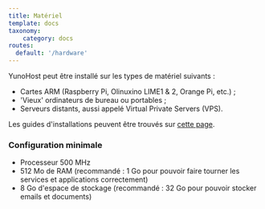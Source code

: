 ```yaml
---
title: Matériel
template: docs
taxonomy:
    category: docs
routes:
  default: '/hardware'
---
```


YunoHost peut être installé sur les types de matériel suivants :
- Cartes ARM (Raspberry Pi, Olinuxino LIME1 & 2, Orange Pi, etc.) ;
- 'Vieux' ordinateurs de bureau ou portables ;
- Serveurs distants, aussi appelé Virtual Private Servers (VPS).

Les guides d'installations peuvent être trouvés sur [cette page](/install).

### Configuration minimale

* Processeur 500 MHz
* 512 Mo de RAM (recommandé : 1 Go pour pouvoir faire tourner les services et applications correctement)
* 8 Go d'espace de stockage (recommandé : 32 Go pour pouvoir stocker emails et documents)

